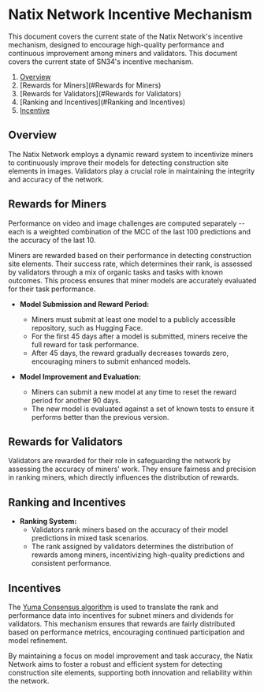 # Natix Network Incentive Mechanism

This document covers the current state of the Natix Network's incentive mechanism, designed to encourage high-quality performance and continuous improvement among miners and validators.
This document covers the current state of SN34's incentive mechanism.
1. [Overview](#overview)
2. [Rewards for Miners](#Rewards for Miners)
2. [Rewards for Validators](#Rewards for Validators)
3. [Ranking and Incentives](#Ranking and Incentives)
5. [Incentive](#incentives)

## Overview

The Natix Network employs a dynamic reward system to incentivize miners to continuously improve their models for detecting construction site elements in images. Validators play a crucial role in maintaining the integrity and accuracy of the network.

## Rewards for Miners
Performance on video and image challenges are computed separately -- each is a weighted combination of the MCC of the last 100 predictions and the accuracy of the last 10.

Miners are rewarded based on their performance in detecting construction site elements. Their success rate, which determines their rank, is assessed by validators through a mix of organic tasks and tasks with known outcomes. This process ensures that miner models are accurately evaluated for their task performance.

- **Model Submission and Reward Period:**
  - Miners must submit at least one model to a publicly accessible repository, such as Hugging Face.
  - For the first 45 days after a model is submitted, miners receive the full reward for task performance.
  - After 45 days, the reward gradually decreases towards zero, encouraging miners to submit enhanced models.

- **Model Improvement and Evaluation:**
  - Miners can submit a new model at any time to reset the reward period for another 90 days.
  - The new model is evaluated against a set of known tests to ensure it performs better than the previous version.

## Rewards for Validators

Validators are rewarded for their role in safeguarding the network by assessing the accuracy of miners' work. They ensure fairness and precision in ranking miners, which directly influences the distribution of rewards.

## Ranking and Incentives

- **Ranking System:**
  - Validators rank miners based on the accuracy of their model predictions in mixed task scenarios.
  - The rank assigned by validators determines the distribution of rewards among miners, incentivizing high-quality predictions and consistent performance.

## Incentives

The [Yuma Consensus algorithm](https://docs.bittensor.com/yuma-consensus) is used to translate the rank and performance data into incentives for subnet miners and dividends for validators. This mechanism ensures that rewards are fairly distributed based on performance metrics, encouraging continued participation and model refinement.

By maintaining a focus on model improvement and task accuracy, the Natix Network aims to foster a robust and efficient system for detecting construction site elements, supporting both innovation and reliability within the network.
